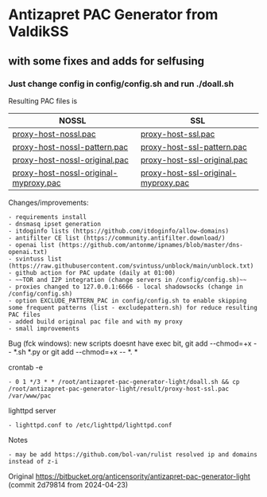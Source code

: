 # Antizapret PAC Generator from ValdikSS #

## with some fixes and adds for selfusing ##

### Just change config in config/config.sh and run ./doall.sh 

Resulting PAC files is

| NOSSL  | SSL  |
|---|---|
| [proxy-host-nossl.pac](https://raw.githubusercontent.com/runalsh/antizapret-pac-generator-light/main/result/proxy-host-nossl.pac)  | [proxy-host-ssl.pac](https://raw.githubusercontent.com/runalsh/antizapret-pac-generator-light/main/result/proxy-host-ssl.pac)  |
| [proxy-host-nossl-pattern.pac](https://raw.githubusercontent.com/runalsh/antizapret-pac-generator-light/main/result/proxy-host-nossl-pattern.pac) | [proxy-host-ssl-pattern.pac](https://raw.githubusercontent.com/runalsh/antizapret-pac-generator-light/main/result/proxy-host-ssl-pattern.pac)  |
| [proxy-host-nossl-original.pac](https://raw.githubusercontent.com/runalsh/antizapret-pac-generator-light/main/result/proxy-host-nossl-original.pac) |  [proxy-host-ssl-original.pac](https://raw.githubusercontent.com/runalsh/antizapret-pac-generator-light/main/result/proxy-host-ssl-original.pac) |
| [proxy-host-nossl-original-myproxy.pac](https://raw.githubusercontent.com/runalsh/antizapret-pac-generator-light/main/result/proxy-host-nossl-original-myproxy.pac)  |  [proxy-host-ssl-original-myproxy.pac](https://raw.githubusercontent.com/runalsh/antizapret-pac-generator-light/main/result/proxy-host-ssl-original-myproxy.pac) |


Changes/improvements:

    - requirements install
    - dnsmasq ipset generation
    - itdoginfo lists (https://github.com/itdoginfo/allow-domains)
    - antifilter CE list (https://community.antifilter.download/)
    - openai list (https://github.com/antonme/ipnames/blob/master/dns-openai.txt)
    - svintuss list (https://raw.githubusercontent.com/svintuss/unblock/main/unblock.txt)
    - github action for PAC update (daily at 01:00)
    - ~~TOR and I2P integration (change servers in /config/config.sh)~~  
    - proxies changed to 127.0.0.1:6666 - local shadowsocks (change in /config/config.sh)
    - option EXCLUDE_PATTERN_PAC in config/config.sh to enable skipping some frequent patterns (list - excludepattern.sh) for reduce resulting PAC files
    - added build original pac file and with my proxy
    - small improvements

Bug (fck windows): new scripts doesnt have exec bit, git add --chmod=+x -- *.sh *.py or git add --chmod=+x -- *. *

crontab -e

    - 0 1 */3 * * /root/antizapret-pac-generator-light/doall.sh && cp /root/antizapret-pac-generator-light/result/proxy-host-ssl.pac /var/www/pac

lighttpd server

    - lighttpd.conf to /etc/lighttpd/lighttpd.conf

Notes

    - may be add https://github.com/bol-van/rulist resolved ip and domains instead of z-i


Original https://bitbucket.org/anticensority/antizapret-pac-generator-light (commit 2d79814 from 2024-04-23)

